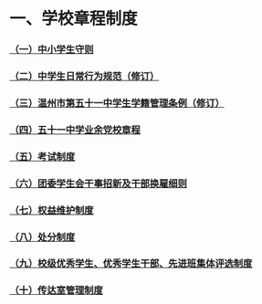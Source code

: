 # 一、学校章程制度

### [（一）中小学生守则](../../../规章制度/文件/一、学校章程制度/（一）中小学生守则.md)

### [（二）中学生日常行为规范（修订）](../../../规章制度/文件/一、学校章程制度/（二）中学生日常行为规范（修订）.md)

### [（三）温州市第五十一中学生学籍管理条例（修订）](../../../规章制度/文件/一、学校章程制度/（三）温州市第五十一中学生学籍管理条例（修订）.md)

### [（四）五十一中学业余党校章程](../../../规章制度/文件/一、学校章程制度/（四）五十一中学业余党校章程.md)

### [（五）考试制度](../../../规章制度/文件/一、学校章程制度/（五）考试制度.md)

### [（六）团委学生会干事招新及干部换雇细则](../../../规章制度/文件/一、学校章程制度/（六）团委学生会干事招新及干部换雇细则.md)

### [（七）权益维护制度](../../../规章制度/文件/一、学校章程制度/（七）权益维护制度.md)

### [（八）处分制度](../../../规章制度/文件/一、学校章程制度/（八）处分制度.md)

### [（九）校级优秀学生、优秀学生干部、先进班集体评选制度](../../../规章制度/文件/一、学校章程制度/（九）校级优秀学生、优秀学生干部、先进班集体评选制度.md)

### [（十）传达室管理制度](../../../规章制度/文件/一、学校章程制度/（十）传达室管理制度.md)
